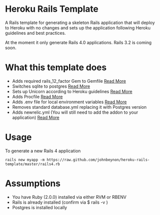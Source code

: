 Heroku Rails Template
=====================

A Rails template for generating a skeleton Rails application that will deploy to
Heroku with no changes and sets up the application following Heroku guidelines and best practices.

At the moment it only generate Rails 4.0 applications. Rails 3.2 is coming soon.

What this template does
=======================

* Adds required rails_12_factor Gem to Gemfile [Read More](https://devcenter.heroku.com/articles/rails4)
* Switches sqlite to postgres [Read
  More](https://devcenter.heroku.com/articles/sqlite3)
* Sets up Unicorn according to Heroku guidelines
  [Read More](https://devcenter.heroku.com/articles/rails-unicorn)
* Adds Procfile [Read More](https://devcenter.heroku.com/articles/procfile)
* Adds .env file for local environment variables [Read
  More](http://ddollar.github.io/foreman/#ENVIRONMENT)
* Removes standard database.yml replacing it with Postgres version
* Adds newrelic.yml (You will still need to add the addon to your application)
  [Read More](https://devcenter.heroku.com/articles/newrelic#copy-yml)

Usage
=====

To generate a new Rails 4 application

```
rails new myapp -m https://raw.github.com/johnbeynon/heroku-rails-template/master/rails4.rb
```

Assumptions
===========

* You have Ruby (2.0.0) installed via either RVM or RBENV
* Rails is already installed (confirm via $ rails -v )
* Postgres is installed locally

